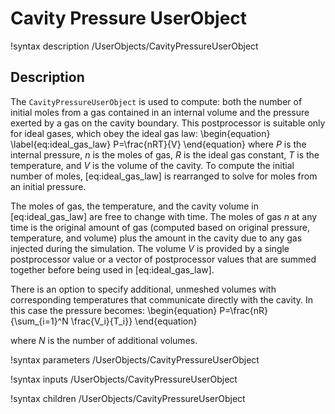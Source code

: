 # Cavity Pressure UserObject

!syntax description /UserObjects/CavityPressureUserObject

## Description

The `CavityPressureUserObject` is used to compute: both the number of initial moles from a gas
contained in an internal volume and the pressure exerted by a gas on the cavity boundary.  This
postprocessor is suitable only for ideal gases, which obey the ideal gas law:
\begin{equation}
  \label{eq:ideal_gas_law}
  P=\frac{nRT}{V}
\end{equation}
where $P$ is the internal pressure, $n$ is the moles of gas, $R$ is the ideal gas constant, $T$ is
the temperature, and $V$ is the volume of the cavity.  To compute the initial number of moles,
[eq:ideal_gas_law] is rearranged to solve for moles from an initial pressure.

The moles of gas, the temperature, and the cavity volume in [eq:ideal_gas_law] are free to
change with time.  The moles of gas $n$ at any time is the original amount of gas (computed based on
original pressure, temperature, and volume) plus the amount in the cavity due to any gas injected
during the simulation.  The volume $V$ is provided by a single postprocessor value or a vector of
postprocessor values that are summed together before being used in [eq:ideal_gas_law].

There is an option to specify additional, unmeshed volumes with corresponding temperatures that communicate directly with the cavity. In this case the pressure becomes:
\begin{equation}
  P=\frac{nR}{\sum_{i=1}^N \frac{V_i}{T_i}}
\end{equation}

where $N$ is the number of additional volumes.  

!syntax parameters /UserObjects/CavityPressureUserObject

!syntax inputs /UserObjects/CavityPressureUserObject

!syntax children /UserObjects/CavityPressureUserObject
